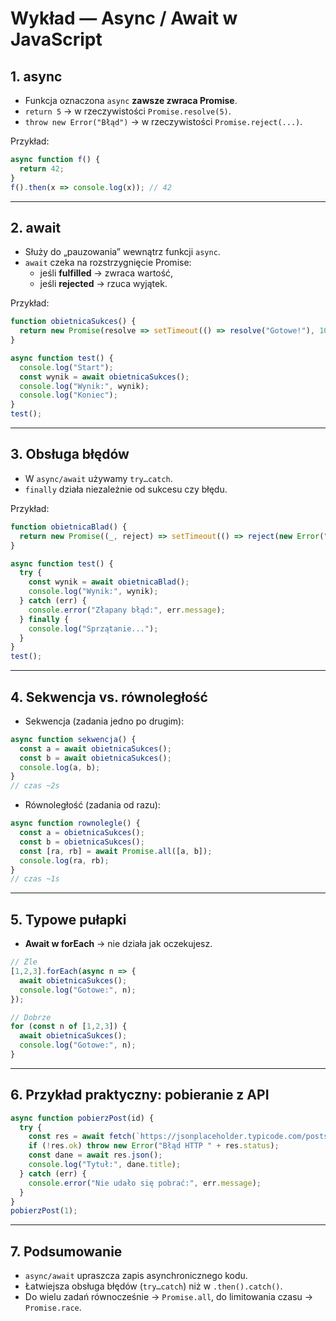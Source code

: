 # Wykład — Async / Await w JavaScript

## 1. async
- Funkcja oznaczona `async` **zawsze zwraca Promise**.
- `return 5` → w rzeczywistości `Promise.resolve(5)`.
- `throw new Error("Błąd")` → w rzeczywistości `Promise.reject(...)`.

Przykład:
```js
async function f() {
  return 42;
}
f().then(x => console.log(x)); // 42
```

---

## 2. await
- Służy do „pauzowania” wewnątrz funkcji `async`.
- `await` czeka na rozstrzygnięcie Promise:
  - jeśli **fulfilled** → zwraca wartość,
  - jeśli **rejected** → rzuca wyjątek.

Przykład:
```js
function obietnicaSukces() {
  return new Promise(resolve => setTimeout(() => resolve("Gotowe!"), 1000));
}

async function test() {
  console.log("Start");
  const wynik = await obietnicaSukces();
  console.log("Wynik:", wynik);
  console.log("Koniec");
}
test();
```

---

## 3. Obsługa błędów
- W `async/await` używamy `try…catch`.
- `finally` działa niezależnie od sukcesu czy błędu.

Przykład:
```js
function obietnicaBlad() {
  return new Promise((_, reject) => setTimeout(() => reject(new Error("Błąd!")), 1000));
}

async function test() {
  try {
    const wynik = await obietnicaBlad();
    console.log("Wynik:", wynik);
  } catch (err) {
    console.error("Złapany błąd:", err.message);
  } finally {
    console.log("Sprzątanie...");
  }
}
test();
```

---

## 4. Sekwencja vs. równoległość
- Sekwencja (zadania jedno po drugim):
```js
async function sekwencja() {
  const a = await obietnicaSukces();
  const b = await obietnicaSukces();
  console.log(a, b);
}
// czas ~2s
```

- Równoległość (zadania od razu):
```js
async function rownolegle() {
  const a = obietnicaSukces();
  const b = obietnicaSukces();
  const [ra, rb] = await Promise.all([a, b]);
  console.log(ra, rb);
}
// czas ~1s
```

---

## 5. Typowe pułapki
- **Await w forEach** → nie działa jak oczekujesz.
```js
// Źle
[1,2,3].forEach(async n => {
  await obietnicaSukces();
  console.log("Gotowe:", n);
});

// Dobrze
for (const n of [1,2,3]) {
  await obietnicaSukces();
  console.log("Gotowe:", n);
}
```

---

## 6. Przykład praktyczny: pobieranie z API
```js
async function pobierzPost(id) {
  try {
    const res = await fetch(`https://jsonplaceholder.typicode.com/posts/${id}`);
    if (!res.ok) throw new Error("Błąd HTTP " + res.status);
    const dane = await res.json();
    console.log("Tytuł:", dane.title);
  } catch (err) {
    console.error("Nie udało się pobrać:", err.message);
  }
}
pobierzPost(1);
```

---

## 7. Podsumowanie
- `async/await` upraszcza zapis asynchronicznego kodu.
- Łatwiejsza obsługa błędów (`try…catch`) niż w `.then().catch()`.
- Do wielu zadań równocześnie → `Promise.all`, do limitowania czasu → `Promise.race`.
